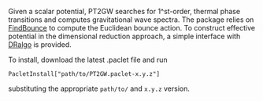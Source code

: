 Given a scalar potential, PT2GW searches for 1^st-order, thermal phase transitions and computes gravitational wave spectra.
The package relies on [FindBounce](https://github.com/vguada/FindBounce) to compute the Euclidean bounce action.
To construct effective potential in the dimensional reduction approach, a simple interface with [DRalgo](https://github.com/DR-algo/DRalgo) is provided.

To install, download the latest .paclet file and run

```PacletInstall["path/to/PT2GW.paclet-x.y.z"]```

substituting the appropriate `path/to/` and `x.y.z` version.
